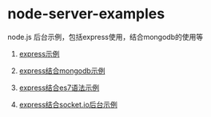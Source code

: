 # node-server-examples

node.js 后台示例，包括express使用，结合mongodb的使用等

1. [express示例](node-express-sample/README.md)

2. [express结合mongodb示例](node-express-mongodb-sample/README.md)

3. [express结合es7语法示例](node-express-mongodb-es7/README.md)

4. [express结合socket.io后台示例](node-express-socketio/README.md)
